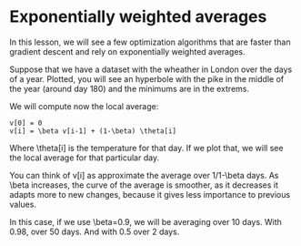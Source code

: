 # Exponentially weighted averages

In this lesson, we will see a few optimization algorithms that are faster than gradient descent and rely on exponentially weighted averages.

Suppose that we have a dataset with the wheather in London over the days of a year. Plotted, you will see an hyperbole with the pike in the middle of the year (around day 180) and the minimums are in the extrems.

We will compute now the local average:

```
v[0] = 0
v[i] = \beta v[i-1] + (1-\beta) \theta[i]
```

Where \theta[i] is the temperature for that day. If we plot that, we will see the local average for that particular day.

You can think of v[i] as approximate the average over 1/1-\beta days. As \beta increases, the curve of the average is smoother, as it decreases it adapts more to new changes, because it gives less importance to previous values.

In this case, if we use \beta=0.9, we will be averaging over 10 days. With 0.98, over 50 days. And with 0.5 over 2 days.
